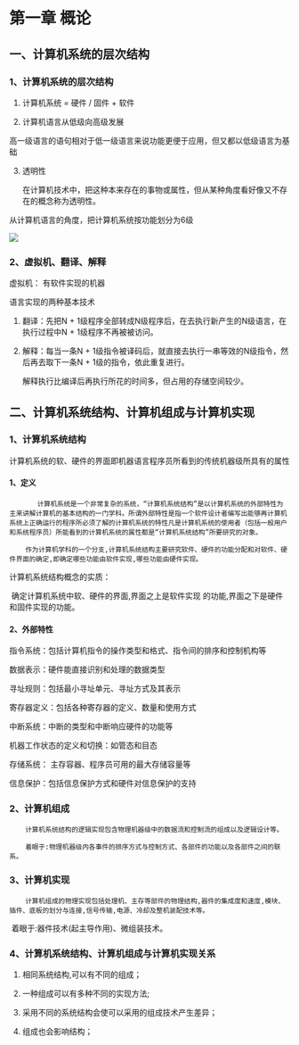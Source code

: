 # 第一章 概论

## 一、计算机系统的层次结构

### 1、计算机系统的层次结构

1. 计算机系统  = 硬件 / 固件 + 软件

2. 计算机语言从低级向高级发展

​		高一级语言的语句相对于低一级语言来说功能更便于应用，但又都以低级语言为基础

3. 透明性

   ​	在计算机技术中，把这种本来存在的事物或属性，但从某种角度看好像又不存在的概念称为透明性。

从计算机语言的角度，把计算机系统按功能划分为6级

![](F:\自考\计算机系统结构\img\2020-05-24_221817.jpg)

### 2、虚拟机、翻译、解释

虚拟机： 有软件实现的机器

语言实现的两种基本技术

1. 翻译：先把N + 1级程序全部转成N级程序后，在去执行新产生的N级语言，在执行过程中N + 1级程序不再被被访问。

2. 解释：每当一条N + 1级指令被译码后，就直接去执行一串等效的N级指令，然后再去取下一条N + 1级的指令，依此重复进行。

   解释执行比编译后再执行所花的时间多，但占用的存储空间较少。

## 二、计算机系统结构、计算机组成与计算机实现

### 1、计算机系统结构

计算机系统的软、硬件的界面即机器语言程序员所看到的传统机器级所具有的属性

#### 1、定义

```
       计算机系统是一个非常复杂的系统，“计算机系统结构”是以计算机系统的外部特性为主来讲解计算机的基本结构的一门学科。所谓外部特性是指一个软件设计者编写出能够再计算机系统上正确运行的程序所必须了解的计算机系统的特性凡是计算机系统的使用者（包括一般用户和系统程序员）所能看到的计算机系统的属性都是“计算机系统结构”所要研究的对象。
```

 		作为计算机学科的一个分支,计算机系统结构主要研究软件、硬件的功能分配和对软件、硬件界面的确定,即确定哪些功能由软件实现,哪些功能由硬件实现。

 计算机系统结构概念的实质：

​		确定计算机系统中软、硬件的界面,界面之上是软件实现 的功能,界面之下是硬件和固件实现的功能。

#### 2、外部特性

指令系统：包括计算机指令的操作类型和格式、指令间的排序和控制机构等

数据表示：硬件能直接识别和处理的数据类型

寻址规则：包括最小寻址单元、寻址方式及其表示

寄存器定义：包括各种寄存器的定义、数量和使用方式

中断系统：中断的类型和中断响应硬件的功能等

机器工作状态的定义和切换：如管态和目态

存储系统： 主存容器、程序员可用的最大存储容量等

信息保护：包括信息保护方式和硬件对信息保护的支持

### 2、计算机组成

 		计算机系统结构的逻辑实现包含物理机器级中的数据流和控制流的组成以及逻辑设计等。

 		着眼于:物理机器级内各事件的排序方式与控制方式、各部件的功能以及各部件之间的联系。

### 3、计算机实现

 		计算机组成的物理实现包括处理机、主存等部件的物理结构,器件的集成度和速度,模块、插件、底板的划分与连接,信号传输,电源、冷却及整机装配技术等。

​		着眼于:器件技术(起主导作用)、微组装技术。

### 4、计算机系统结构、计算机组成与计算机实现关系

1. 相同系统结构,可以有不同的组成；

2. 一种组成可以有多种不同的实现方法;

3. 采用不同的系统结构会使可以采用的组成技术产生差异；

4. 组成也会影响结构；